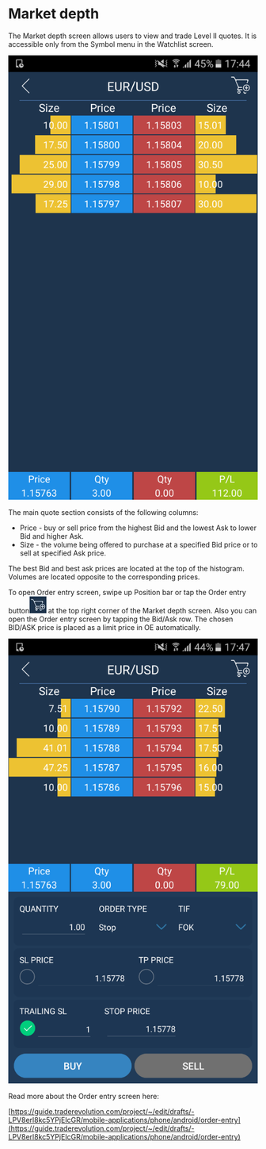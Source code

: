 # Market depth

The Market depth screen allows users to view and trade Level II quotes. It is accessible only from the Symbol menu in the Watchlist screen.

![](../../../.gitbook/assets/1%20%2822%29.png)


The main quote section consists of the following columns:

* Price - buy or sell price from the highest Bid and the lowest Ask to lower Bid and higher Ask.
* Size - the volume being offered to purchase at a specified Bid price or to sell at specified Ask price.

The best Bid and best ask prices are located at the top of the histogram. Volumes are located opposite to the corresponding prices.

To open Order entry screen, swipe up Position bar or tap the Order entry button![](../../../.gitbook/assets/oe%20%281%29.jpg)
at the top right corner of the Market depth screen. Also you can open the Order entry screen by tapping the Bid/Ask row. The chosen BID/ASK price is placed as a limit price in OE automatically.

![](../../../.gitbook/assets/3%20%286%29.png)

Read more about the Order entry screen here:

[https://guide.traderevolution.com/project/~/edit/drafts/-LPV8erl8kc5YPjEIcGR/mobile-applications/phone/android/order-entry](https://guide.traderevolution.com/project/~/edit/drafts/-LPV8erl8kc5YPjEIcGR/mobile-applications/phone/android/order-entry)

